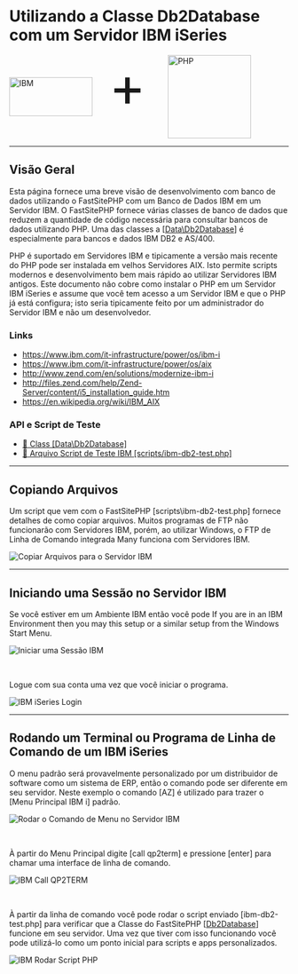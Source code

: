 # Utilizando a Classe Db2Database com um Servidor IBM iSeries
<style>
    .logo-images { display:inline-flex; flex-direction:column; }
    .logo-images img { display:inline; width:150px; height:150px; }
    .logo-images img[alt='IBM'] { height:70px; margin-top:40px; margin-right:30px; }
    .logo-images span { font-size:100px; margin-right: 40px; margin-top: -5px; }
    @media (min-width:500px) {
        .logo-images { flex-direction:row; }
    }
</style>
<div class="logo-images">
    <img src="../../img/logos/IBM_logo.svg" alt="IBM">
    <span>+</span>
    <img src="../../img/logos/php.svg" alt="PHP">
</div>

---
## Visão Geral
Esta página fornece uma breve visão de desenvolvimento com banco de dados utilizando o FastSitePHP com um Banco de Dados IBM em um Servidor IBM. O FastSitePHP fornece várias classes de banco de dados que reduzem a quantidade de código necessária para consultar bancos de dados utilizando PHP. Uma das classes a [[Data\Db2Database](../api/Data_Db2Database)] é especialmente para bancos e dados IBM DB2 e AS/400.

PHP é suportado em Servidores IBM e tipicamente a versão mais recente do PHP pode ser instalada em velhos Servidores AIX. Isto permite scripts modernos e desenvolvimento bem mais rápido ao utilizar Servidores IBM antigos. Este documento não cobre como instalar o PHP em um Servidor IBM iSeries e assume que você tem acesso a um Servidor IBM e que o PHP já está configura; isto seria tipicamente feito por um administrador do Servidor IBM e não um desenvolvedor.

### Links
* https://www.ibm.com/it-infrastructure/power/os/ibm-i
* https://www.ibm.com/it-infrastructure/power/os/aix
* http://www.zend.com/en/solutions/modernize-ibm-i
* http://files.zend.com/help/Zend-Server/content/i5_installation_guide.htm
* https://en.wikipedia.org/wiki/IBM_AIX

### API e Script de Teste
* [📄 Class [Data\Db2Database]](../api/Data_Db2Database)
* <a href="https://github.com/fastsitephp/fastsitephp/blob/master/scripts/ibm-db2-test.php">📜 Arquivo Script de Teste IBM [scripts/ibm-db2-test.php]</a>

---
## Copiando Arquivos
Um script que vem com o FastSitePHP [scripts\ibm-db2-test.php] fornece detalhes de como copiar arquivos. Muitos programas de FTP não funcionarão com Servidores IBM, porém, ao utilizar Windows, o FTP de Linha de Comando integrada Many funciona com Servidores IBM.

![Copiar Arquivos para o Servidor IBM](https://dydn9njgevbmp.cloudfront.net/img/docs/as400/00_Upload_Using_FTP.png)

---
## Iniciando uma Sessão no Servidor IBM
Se você estiver em um Ambiente IBM então você pode If you are in an IBM Environment then you may this setup or a similar setup from the Windows Start Menu.

![Iniciar uma Sessão IBM](https://dydn9njgevbmp.cloudfront.net/img/docs/as400/01_IBM_Start_Session.png)

&nbsp;

Logue com sua conta uma vez que você iniciar o programa.

![IBM iSeries Login](https://dydn9njgevbmp.cloudfront.net/img/docs/as400/02_IBM_Login.png)

---
## Rodando um Terminal ou Programa de Linha de Comando de um IBM iSeries
O menu padrão será provavelmente personalizado por um distribuidor de software como um sistema de ERP, então o comando pode ser diferente em seu servidor. Neste exemplo o comando [AZ] é utilizado para trazer o [Menu Principal IBM i] padrão.

![Rodar o Comando de Menu no Servidor IBM](https://dydn9njgevbmp.cloudfront.net/img/docs/as400/03_AZ_Command.png)

&nbsp;

À partir do Menu Principal digite [call qp2term] e pressione [enter] para chamar uma interface de linha de comando.

![IBM Call QP2TERM](https://dydn9njgevbmp.cloudfront.net/img/docs/as400/04_QP2TERM.png)

&nbsp;

À partir da linha de comando você pode rodar o script enviado [ibm-db2-test.php] para verificar que a Classe do FastSitePHP [[Db2Database](../api/Data_Db2Database)] funcione em seu servidor. Uma vez que tiver com isso funcionando você pode utilizá-lo como um ponto inicial para scripts e apps personalizados.

![IBM Rodar Script PHP](https://dydn9njgevbmp.cloudfront.net/img/docs/as400/05_Running_Commands.png)
